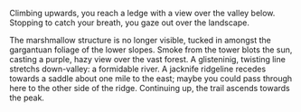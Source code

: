 Climbing upwards, you reach a ledge with a view over the valley below.  Stopping to catch your breath, you gaze out over the landscape.

The marshmallow structure is no longer visible, tucked in amongst the gargantuan foliage of the lower slopes.  Smoke from the tower blots the sun, casting a purple, hazy view over the vast forest.  A glisteninig, twisting line stretchs down-valley: a formidable river.  A jacknife ridgeline recedes towards a saddle about one mile to the east; maybe you could pass through here to the other side of the ridge.  Continuing up, the trail ascends towards the peak.